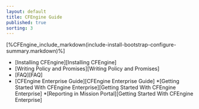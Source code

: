 ```yaml
---
layout: default
title: CFEngine Guide 
published: true
sorting: 3
---
```


[%CFEngine_include_markdown(include-install-bootstrap-configure-summary.markdown)%]

* [Installing CFEngine][Installing CFEngine]
* [Writing Policy and Promises][Writing Policy and Promises]
* [FAQ][FAQ]	
* [CFEngine Enterprise Guide][CFEngine Enterprise Guide]
	*[Getting Started With CFEngine Enterprise][Getting Started With CFEngine Enterprise]
	*[Reporting in Mission Portal][Getting Started With CFEngine Enterprise]



